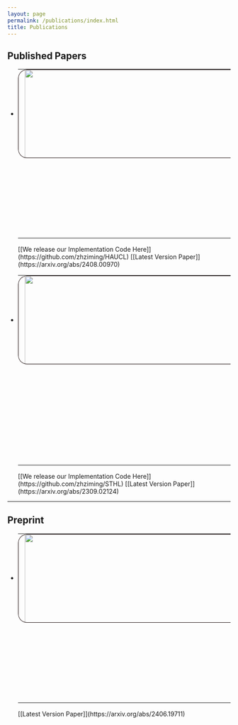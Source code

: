 ```yaml
---
layout: page
permalink: /publications/index.html
title: Publications
---
```


## Published Papers

- <table>
    <tr>
        <td class="imger" vertical-align="middle"><a href="../images/haucl_main.jpg"><img src="../images/haucl_main.jpg" style="width:1200px; height:200px"/></a></td>
        <td>Multimodal Fusion via Hypergraph Autoencoder and Contrastive Learning for Emotion Recognition in Conversation <br> Zijian Yi, <b>Ziming Zhao</b>, Zhishu Shen, Tiehua Zhang
        <br><i>@ACM Multimedia, 2024</i>
        </td>
    </tr>
  </table>
  [[We release our Implementation Code Here]](https://github.com/zhziming/HAUCL)   [[Latest Version Paper]](https://arxiv.org/abs/2408.00970)

- <table>
    <tr>
        <td class="imger" vertical-align="middle"><a href="../images/STHL_main.jpg"><img src="../images/STHL_main.jpg" style="width:1050px; height:200px"/></a></td>
        <td>Exploitting Spatial-Temporal Data for Sleep Stage Classification via Hypergraph Learning <br> <b>Ziming Zhao</b><sup>*</sup>, Yuze Liu<sup>*</sup>, Tiehua Zhang, Kang Wang, Xin Chen, Xiaowei Huang, Jun Yin, Zhishu Shen
        <br><i>@ICASSP, 2024</i>
        </td>
    </tr>
  </table>
  [[We release our Implementation Code Here]](https://github.com/zhziming/STHL)   [[Latest Version Paper]](https://arxiv.org/abs/2309.02124)

<style type="text/css">
  imger {
    display: block;
  }

  .imger {
    border-radius: 20px;
    display: inline-block;
    overflow: hidden;
    position: relative;
  }

  .imger:before {
    border-radius: 20px;
    bottom: 0;
    box-shadow: inset 0 0 1px 1px #100;
    content: " ";
    left: 0;
    position: absolute;
    right: 0;
    top: 0;
    z-index: 1;
    pointer-events: none;
  }
</style>

<style type="text/css">
  td {
    padding: 0 15px;
  }
</style>

---

## Preprint

- <table>
    <tr>
        <td class="imger" vertical-align="middle"><a href="../images/chase.jpg"><img src="../images/chase.jpg" style="width:1200px; height:200px"/></a></td>
        <td>CHASE: A Causal Heterogeneous Graph based Framework for Root Cause Analysis in Multimodal Microservice Systems <br> <b>Ziming Zhao</b>, Tiehua Zhang, Zhishu Shen, Hai Dong, Xingjun Ma, Xianhui Liu, Yun Yang
        <br>Under Review of <i>IEEE TSC</i>
        </td>
    </tr>
  </table>
  [[Latest Version Paper]](https://arxiv.org/abs/2406.19711)

